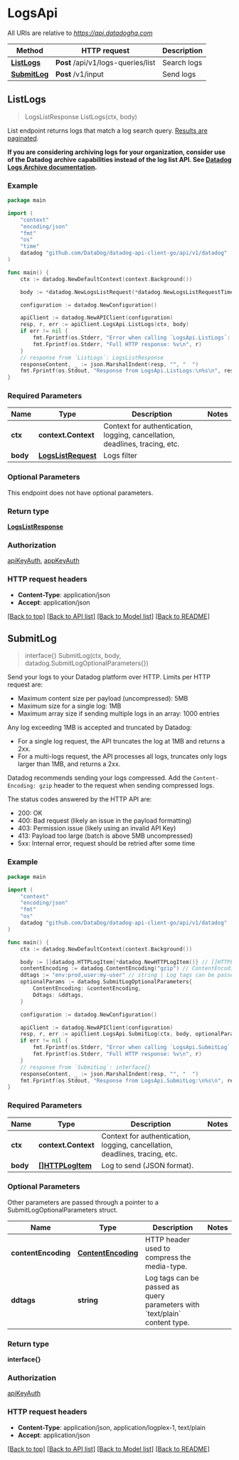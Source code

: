 # LogsApi

All URIs are relative to *https://api.datadoghq.com*

Method | HTTP request | Description
------ | ------------ | ------------
[**ListLogs**](LogsApi.md#ListLogs) | **Post** /api/v1/logs-queries/list | Search logs
[**SubmitLog**](LogsApi.md#SubmitLog) | **Post** /v1/input | Send logs



## ListLogs

> LogsListResponse ListLogs(ctx, body)

List endpoint returns logs that match a log search query.
[Results are paginated][1].

**If you are considering archiving logs for your organization,
consider use of the Datadog archive capabilities instead of the log list API.
See [Datadog Logs Archive documentation][2].**

[1]: /logs/guide/collect-multiple-logs-with-pagination
[2]: https://docs.datadoghq.com/logs/archives

### Example

```go
package main

import (
    "context"
    "encoding/json"
    "fmt"
    "os"
    "time"
    datadog "github.com/DataDog/datadog-api-client-go/api/v1/datadog"
)

func main() {
    ctx := datadog.NewDefaultContext(context.Background())

    body := *datadog.NewLogsListRequest(*datadog.NewLogsListRequestTime(time.Now(), time.Now())) // LogsListRequest | Logs filter

    configuration := datadog.NewConfiguration()

    apiClient := datadog.NewAPIClient(configuration)
    resp, r, err := apiClient.LogsApi.ListLogs(ctx, body)
    if err != nil {
        fmt.Fprintf(os.Stderr, "Error when calling `LogsApi.ListLogs`: %v\n", err)
        fmt.Fprintf(os.Stderr, "Full HTTP response: %v\n", r)
    }
    // response from `ListLogs`: LogsListResponse
    responseContent, _ := json.MarshalIndent(resp, "", "  ")
    fmt.Fprintf(os.Stdout, "Response from LogsApi.ListLogs:\n%s\n", responseContent)
}
```

### Required Parameters


Name | Type | Description  | Notes
---- | ---- | ------------ | ------
**ctx** | **context.Context** | Context for authentication, logging, cancellation, deadlines, tracing, etc. |
**body** | [**LogsListRequest**](LogsListRequest.md) | Logs filter | 


### Optional Parameters

This endpoint does not have optional parameters.


### Return type

[**LogsListResponse**](LogsListResponse.md)

### Authorization

[apiKeyAuth](../README.md#apiKeyAuth), [appKeyAuth](../README.md#appKeyAuth)

### HTTP request headers

- **Content-Type**: application/json
- **Accept**: application/json

[[Back to top]](#) [[Back to API list]](../README.md#documentation-for-api-endpoints)
[[Back to Model list]](../README.md#documentation-for-models)
[[Back to README]](../README.md)


## SubmitLog

> interface{} SubmitLog(ctx, body, datadog.SubmitLogOptionalParameters{})

Send your logs to your Datadog platform over HTTP. Limits per HTTP request are:

- Maximum content size per payload (uncompressed): 5MB
- Maximum size for a single log: 1MB
- Maximum array size if sending multiple logs in an array: 1000 entries

Any log exceeding 1MB is accepted and truncated by Datadog:
- For a single log request, the API truncates the log at 1MB and returns a 2xx.
- For a multi-logs request, the API processes all logs, truncates only logs larger than 1MB, and returns a 2xx.

Datadog recommends sending your logs compressed.
Add the `Content-Encoding: gzip` header to the request when sending compressed logs.

The status codes answered by the HTTP API are:
- 200: OK
- 400: Bad request (likely an issue in the payload formatting)
- 403: Permission issue (likely using an invalid API Key)
- 413: Payload too large (batch is above 5MB uncompressed)
- 5xx: Internal error, request should be retried after some time

### Example

```go
package main

import (
    "context"
    "encoding/json"
    "fmt"
    "os"
    datadog "github.com/DataDog/datadog-api-client-go/api/v1/datadog"
)

func main() {
    ctx := datadog.NewDefaultContext(context.Background())

    body := []datadog.HTTPLogItem{*datadog.NewHTTPLogItem()} // []HTTPLogItem | Log to send (JSON format).
    contentEncoding := datadog.ContentEncoding("gzip") // ContentEncoding | HTTP header used to compress the media-type. (optional)
    ddtags := "env:prod,user:my-user" // string | Log tags can be passed as query parameters with `text/plain` content type. (optional)
    optionalParams := datadog.SubmitLogOptionalParameters{
        ContentEncoding: &contentEncoding,
        Ddtags: &ddtags,
    }

    configuration := datadog.NewConfiguration()

    apiClient := datadog.NewAPIClient(configuration)
    resp, r, err := apiClient.LogsApi.SubmitLog(ctx, body, optionalParams)
    if err != nil {
        fmt.Fprintf(os.Stderr, "Error when calling `LogsApi.SubmitLog`: %v\n", err)
        fmt.Fprintf(os.Stderr, "Full HTTP response: %v\n", r)
    }
    // response from `SubmitLog`: interface{}
    responseContent, _ := json.MarshalIndent(resp, "", "  ")
    fmt.Fprintf(os.Stdout, "Response from LogsApi.SubmitLog:\n%s\n", responseContent)
}
```

### Required Parameters


Name | Type | Description  | Notes
---- | ---- | ------------ | ------
**ctx** | **context.Context** | Context for authentication, logging, cancellation, deadlines, tracing, etc. |
**body** | [**[]HTTPLogItem**](HTTPLogItem.md) | Log to send (JSON format). | 


### Optional Parameters


Other parameters are passed through a pointer to a SubmitLogOptionalParameters struct.


Name | Type | Description  | Notes
---- | ---- | ------------ | ------
**contentEncoding** | [**ContentEncoding**](ContentEncoding.md) | HTTP header used to compress the media-type. | 
**ddtags** | **string** | Log tags can be passed as query parameters with &#x60;text/plain&#x60; content type. | 

### Return type

**interface{}**

### Authorization

[apiKeyAuth](../README.md#apiKeyAuth)

### HTTP request headers

- **Content-Type**: application/json, application/logplex-1, text/plain
- **Accept**: application/json

[[Back to top]](#) [[Back to API list]](../README.md#documentation-for-api-endpoints)
[[Back to Model list]](../README.md#documentation-for-models)
[[Back to README]](../README.md)

